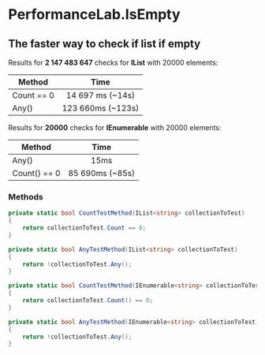 # PerformanceLab.IsEmpty

## The faster way to check if list if empty

Results for **2 147 483 647** checks for **IList** with 20000 elements:

| Method     |       Time        |
| ---------- | :---------------: |
| Count == 0 | 14 697 ms (~14s)  |
| Any()      | 123 660ms (~123s) |

Results for **20000** checks for **IEnumerable** with 20000 elements:

| Method       |      Time       |
| ------------ | :-------------: |
| Any()        |      15ms       |
| Count() == 0 | 85 690ms (~85s) |

### Methods

```csharp
private static bool CountTestMethod(IList<string> collectionToTest)
{
    return collectionToTest.Count == 0;
}

private static bool AnyTestMethod(IList<string> collectionToTest)
{
    return !collectionToTest.Any();
}

private static bool CountTestMethod(IEnumerable<string> collectionToTest)
{
    return collectionToTest.Count() == 0;
}

private static bool AnyTestMethod(IEnumerable<string> collectionToTest)
{
    return !collectionToTest.Any();
}
```
